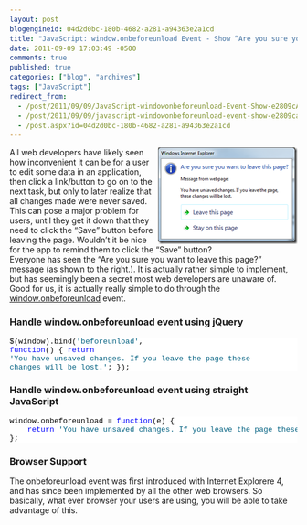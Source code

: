 ```yaml
---
layout: post
blogengineid: 04d2d0bc-180b-4682-a281-a94363e2a1cd
title: "JavaScript: window.onbeforeunload Event - Show “Are you sure you want to leave this page?” Message"
date: 2011-09-09 17:03:49 -0500
comments: true
published: true
categories: ["blog", "archives"]
tags: ["JavaScript"]
redirect_from: 
  - /post/2011/09/09/JavaScript-windowonbeforeunload-Event-Show-e2809cAre-you-sure-you-want-to-leave-this-pagee2809d-Message
  - /post/2011/09/09/javascript-windowonbeforeunload-event-show-e2809care-you-sure-you-want-to-leave-this-pagee2809d-message
  - /post.aspx?id=04d2d0bc-180b-4682-a281-a94363e2a1cd
---
```

<!-- more -->

<a href="/files/browser_beforeunload_message.png"><img style="background-image: none; border-bottom: 0px; border-left: 0px; padding-left: 0px; padding-right: 0px; display: inline; float: right; border-top: 0px; border-right: 0px; padding-top: 0px" title="browser_beforeunload_message" border="0" alt="browser_beforeunload_message" align="right" src="/files/browser_beforeunload_message_thumb.png" width="244" height="169" /></a>All web developers have likely seen how inconvenient it can be for a user to edit some data in an application, then click a link/button to go on to the next task, but only to later realize that all changes made were never saved. This can pose a major problem for users, until they get it down that they need to click the “Save” button before leaving the page. Wouldn’t it be nice for the app to remind them to click the “Save” button?  
Everyone has seen the “Are you sure you want to leave this page?” message (as shown to the right.). It is actually rather simple to implement, but has seemingly been a secret most web developers are unaware of. Good for us, it is actually really simple to do through the <a href="https://developer.mozilla.org/En/DOM/Window.onbeforeunload">window.onbeforeunload</a> event.    <h3>Handle window.onbeforeunload event using jQuery</h3>  <pre class="csharpcode">$(window).bind(<span class="str">'beforeunload'</span>, <span class="kwrd">function</span>() {
    <span class="kwrd">return</span> <span class="str">'You have unsaved changes. If you leave the page these changes will be lost.'</span>;
});</pre>
<style type="text/css">
.csharpcode, .csharpcode pre
{
	font-size: small;
	color: black;
	font-family: consolas, "Courier New", courier, monospace;
	background-color: #ffffff;
	/*white-space: pre;*/
}
.csharpcode pre { margin: 0em; }
.csharpcode .rem { color: #008000; }
.csharpcode .kwrd { color: #0000ff; }
.csharpcode .str { color: #006080; }
.csharpcode .op { color: #0000c0; }
.csharpcode .preproc { color: #cc6633; }
.csharpcode .asp { background-color: #ffff00; }
.csharpcode .html { color: #800000; }
.csharpcode .attr { color: #ff0000; }
.csharpcode .alt 
{
	background-color: #f4f4f4;
	width: 100%;
	margin: 0em;
}
.csharpcode .lnum { color: #606060; }</style>

<h3>Handle window.onbeforeunload event using straight JavaScript</h3>

<pre class="csharpcode">window.onbeforeunload = <span class="kwrd">function</span>(e) {
    <span class="kwrd">return</span> <span class="str">'You have unsaved changes. If you leave the page these changes will be lost.'</span>;
};</pre>

<h3>Browser Support</h3>


The onbeforeunload event was first introduced with Internet Explorere 4, and has since been implemented by all the other web browsers. So basically, what ever browser your users are using, you will be able to take advantage of this.
